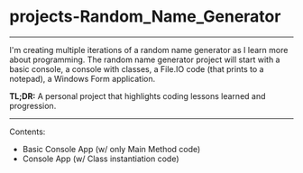 # projects-Random_Name_Generator
__________
I'm creating multiple iterations of a random name generator as I learn more about programming. The random name generator project will start with a basic console, 
a console with classes, a File.IO code (that prints to a notepad), a Windows Form application.

**TL;DR:**   A personal project that highlights coding lessons learned and progression.
__________
Contents:
- Basic Console App (w/ only Main Method code)
- Console App (w/ Class instantiation code)

